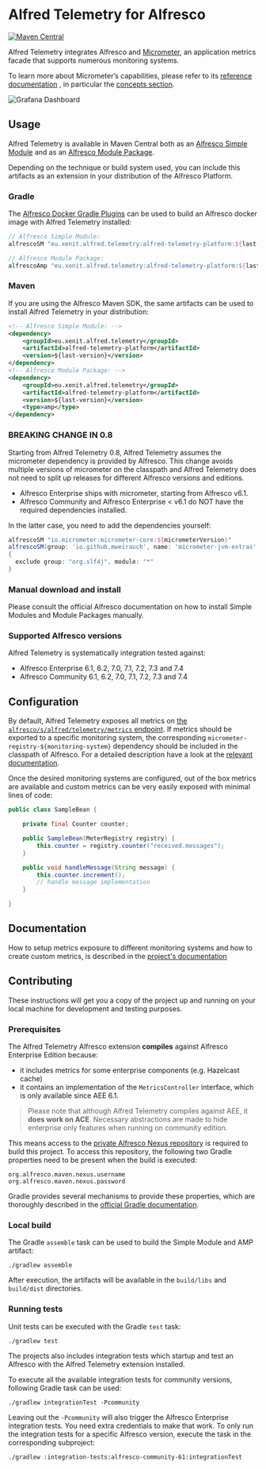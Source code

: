 # Alfred Telemetry for Alfresco

[![Maven Central](https://img.shields.io/maven-central/v/eu.xenit.alfred.telemetry/alfred-telemetry-platform.svg)](http://search.maven.org/#search%7Cga%7C1%7Cg%3A%22eu.xenit.alfred.telemetry%22%20AND%20a%3A%22alfred-telemetry-platform%22)

Alfred Telemetry integrates Alfresco and [Micrometer](https://micrometer.io/), an application metrics facade that
supports numerous monitoring systems.

To learn more about Micrometer’s capabilities, please refer to its [reference documentation](https://micrometer.io/docs)
, in particular the [concepts section](https://micrometer.io/docs/concepts).

![Grafana Dashboard](docs/images/grafanana.png)

## Usage

Alfred Telemetry is available in Maven Central both as an
[Alfresco Simple Module](https://docs.alfresco.com/6.1/concepts/dev-extensions-packaging-techniques-jar-files.html) and as an
[Alfresco Module Package](https://docs.alfresco.com/6.1/concepts/dev-extensions-packaging-techniques-amps.html).

Depending on the technique or build system used, you can include this artifacts as an extension in your
distribution of the Alfresco Platform.

### Gradle

The [Alfresco Docker Gradle Plugins](https://github.com/xenit-eu/alfresco-docker-gradle-plugin) can be
used to build an Alfresco docker image with Alfred Telemetry installed:

```groovy
// Alfresco Simple Module: 
alfrescoSM "eu.xenit.alfred.telemetry:alfred-telemetry-platform:${last-version}"

// Alfresco Module Package:
alfrescoAmp "eu.xenit.alfred.telemetry:alfred-telemetry-platform:${last-version}@amp"
```


### Maven

If you are using the Alfresco Maven SDK, the same artifacts can be used to install Alfred Telemetry
in your distribution:

```xml
<!-- Alfresco Simple Module: -->
<dependency>
    <groupId>eu.xenit.alfred.telemetry</groupId>
    <artifactId>alfred-telemetry-platform</artifactId>
    <version>${last-version}</version>
</dependency>
<!-- Alfresco Module Package: -->
<dependency>
    <groupId>eu.xenit.alfred.telemetry</groupId>
    <artifactId>alfred-telemetry-platform</artifactId>
    <version>${last-version}</version>
    <type>amp</type>
</dependency>
```

### BREAKING CHANGE IN 0.8

Starting from Alfred Telemetry 0.8, Alfred Telemetry assumes the micrometer dependency is provided by Alfresco.
This change avoids multiple versions of micrometer on the classpath and Alfred Telemetry does not need
to split up releases for different Alfresco versions and editions.

* Alfresco Enterprise ships with micrometer, starting from Alfresco v6.1.
* Alfresco Community and Alfresco Enterprise < v6.1 do NOT have the required dependencies installed.

In the latter case, you need to add the dependencies yourself:

```groovy
alfrescoSM "io.micrometer:micrometer-core:${micrometerVersion}"
alfrescoSM(group: 'io.github.mweirauch', name: 'micrometer-jvm-extras', version: "${jvmExtrasVersion}")
{
  exclude group: "org.slf4j", module: "*"
}
```

### Manual download and install
Please consult the official Alfresco documentation on how to install Simple Modules and Module Packages manually.

### Supported Alfresco versions

Alfred Telemetry is systematically integration tested against:
* Alfresco Enterprise 6.1, 6.2, 7.0, 7.1, 7.2, 7.3 and 7.4
* Alfresco Community 6.1, 6.2, 7.0, 7.1, 7.2, 7.3 and 7.4


## Configuration

By default, Alfred Telemetry exposes all metrics on
[the `alfresco/s/alfred/telemetry/metrics` endpoint](docs/README.md#metrics-endpoint). If
metrics should be exported to a specific monitoring system, the corresponding
`micrometer-registry-${monitoring-system}` dependency should be included in the classpath of Alfresco. For a detailed
description have a look at the [relevant documentation](docs/README.md#supported-monitoring-systems).

Once the desired monitoring systems are configured, out of the box metrics are available and custom
metrics can be very easily exposed with minimal lines of code:

```java
public class SampleBean {

    private final Counter counter;

    public SampleBean(MeterRegistry registry) {
        this.counter = registry.counter("received.messages");
    }

    public void handleMessage(String message) {
        this.counter.increment();
        // handle message implementation
    }

}
```

## Documentation

How to setup metrics exposure to different monitoring systems and how to create custom metrics, is described
in the [project's documentation](docs)


## Contributing

These instructions will get you a copy of the project up and running on your local machine for development and
testing purposes.

### Prerequisites

The Alfred Telemetry Alfresco extension **compiles** against Alfresco Enterprise Edition because:
* it includes metrics for some enterprise components (e.g. Hazelcast cache)
* it contains an implementation of the `MetricsController` interface, which is only available since AEE 6.1.

> Please note that although Alfred Telemetry compiles against AEE, it **does work on ACE**. Necessary abstractions
> are made to hide enterprise only features when running on community edition.

This means access to the [private Alfresco Nexus repository](https://artifacts.alfresco.com/nexus/content/groups/private)
is required to build this project. To access this repository, the following two Gradle properties need to
be present when the build is executed:

```properties
org.alfresco.maven.nexus.username
org.alfresco.maven.nexus.password
```

Gradle provides several mechanisms to provide these properties, which are thoroughly described in the
[official Gradle documentation](https://docs.gradle.org/current/userguide/build_environment.html#sec:gradle_configuration_properties).

### Local build

The Gradle `assemble` task can be used to build the Simple Module and AMP artifact:

```
./gradlew assemble
```

After execution, the artifacts will be available in the `build/libs` and `build/dist` directories.

### Running tests

Unit tests can be executed with the Gradle `test` task:

```
./gradlew test
```

The projects also includes integration tests which startup and test
an Alfresco with the Alfred Telemetry extension installed.

To execute all the available integration tests for community versions, following Gradle task can be used:

```
./gradlew integrationTest -Pcommunity
```

Leaving out the `-Pcommunity` will also trigger the Alfresco Enterprise integration tests. You need extra credentials to
make that work.
To only run the integration tests for a specific Alfresco version, execute the task in the corresponding subproject:

```
./gradlew :integration-tests:alfresco-community-61:integrationTest
```
